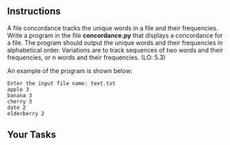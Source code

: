 ## Instructions

A file concordance tracks the unique words in a file and their frequencies. Write a program in the file **concordance.py** that displays a concordance for a file. The program should output the unique words and their frequencies in alphabetical order. Variations are to track sequences of two words and their frequencies, or n words and their frequencies. (LO: 5.3)

An example of the program is shown below:

```
Enter the input file name: text.txt
apple 3
banana 3
cherry 3
date 2
elderberry 2
```

## Your Tasks
